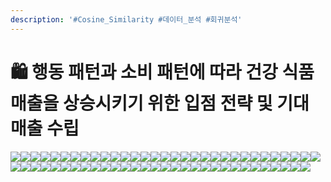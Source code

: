 ```yaml
---
description: '#Cosine_Similarity #데이터_분석 #회귀분석'
---
```


# 🛍 행동 패턴과 소비 패턴에 따라 건강 식품 매출을 상승시키기 위한 입점 전략 및 기대 매출 수립

![](../../../.gitbook/assets/image.png)![](<../../../.gitbook/assets/Untitled 1 (2).png>)![](<../../../.gitbook/assets/Untitled 2 (2).png>)![](<../../../.gitbook/assets/Untitled 3 (3).png>)![](<../../../.gitbook/assets/Untitled 4 (5).png>)![](<../../../.gitbook/assets/Untitled 5 (1).png>)![](<../../../.gitbook/assets/Untitled 6 (2).png>)![](<../../../.gitbook/assets/Untitled 7 (2).png>)![](<../../../.gitbook/assets/Untitled 8 (5).png>)![](<../../../.gitbook/assets/Untitled 9 (2).png>)![](<../../../.gitbook/assets/Untitled 10 (4).png>)![](<../../../.gitbook/assets/Untitled 11 (4).png>)![](<../../../.gitbook/assets/Untitled 12 (4).png>)![](<../../../.gitbook/assets/Untitled 13 (4).png>)![](<../../../.gitbook/assets/Untitled 14 (3).png>)![](<../../../.gitbook/assets/Untitled 15 (5).png>)![](<../../../.gitbook/assets/Untitled 16.png>)![](<../../../.gitbook/assets/Untitled 17 (4).png>)![](<../../../.gitbook/assets/Untitled 18 (1).png>)![](<../../../.gitbook/assets/Untitled 19 (1).png>)![](<../../../.gitbook/assets/Untitled 20.png>)![](<../../../.gitbook/assets/Untitled (1).png>)![](<../../../.gitbook/assets/Untitled 1 (4).png>)![](<../../../.gitbook/assets/Untitled 2 (3).png>)![](<../../../.gitbook/assets/Untitled 3 (2).png>)![](<../../../.gitbook/assets/Untitled 4 (4).png>)![](<../../../.gitbook/assets/Untitled 5 (2).png>)![](<../../../.gitbook/assets/Untitled 6 (3).png>)![](<../../../.gitbook/assets/Untitled 7 (1).png>)![](<../../../.gitbook/assets/Untitled 8 (3).png>)![](<../../../.gitbook/assets/Untitled 9 (4).png>)![](<../../../.gitbook/assets/Untitled 10 (2).png>)![](<../../../.gitbook/assets/Untitled 11 (1).png>)![](<../../../.gitbook/assets/Untitled 12 (3).png>)![](<../../../.gitbook/assets/Untitled 13 (1).png>)![](<../../../.gitbook/assets/Untitled 14 (4).png>)![](<../../../.gitbook/assets/Untitled 15 (2).png>)![](<../../../.gitbook/assets/Untitled 16 (2).png>)![](<../../../.gitbook/assets/Untitled 17 (3).png>)![](<../../../.gitbook/assets/Untitled 18 (3).png>)![](<../../../.gitbook/assets/Untitled 19.png>)![](<../../../.gitbook/assets/Untitled 20 (2).png>)![](<../../../.gitbook/assets/Untitled (3).png>)![](<../../../.gitbook/assets/Untitled 1 (1).png>)![](<../../../.gitbook/assets/Untitled 2 (4).png>)![](<../../../.gitbook/assets/Untitled 3 (4).png>)![](<../../../.gitbook/assets/Untitled 4 (2).png>)![](<../../../.gitbook/assets/Untitled 5 (4).png>)![](<../../../.gitbook/assets/Untitled 5 (4).png>)![](<../../../.gitbook/assets/Untitled 6 (1).png>)![](<../../../.gitbook/assets/Untitled 8 (2).png>)![](<../../../.gitbook/assets/Untitled 9 (1).png>)![](<../../../.gitbook/assets/Untitled 10 (1).png>)![](<../../../.gitbook/assets/Untitled 11 (3).png>)![](<../../../.gitbook/assets/Untitled 12 (1).png>)![](<../../../.gitbook/assets/Untitled 13 (5).png>)![](<../../../.gitbook/assets/Untitled 14 (2).png>)![](<../../../.gitbook/assets/Untitled 15 (1).png>)![](<../../../.gitbook/assets/Untitled 16 (4).png>)![](<../../../.gitbook/assets/Untitled 17 (1).png>)![](<../../../.gitbook/assets/Untitled 18.png>)
